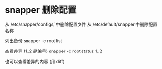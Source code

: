 # snapper 删除配置

从 /etc/snapper/configs/ 中删除配置文件
从 /etc/default/snapper 中删除配置名称

列出备份
snapper -c root list

查看差异 (1..2 是编号)
snapper -c root status 1..2

也可以查看差异的内容 (用 diff)
